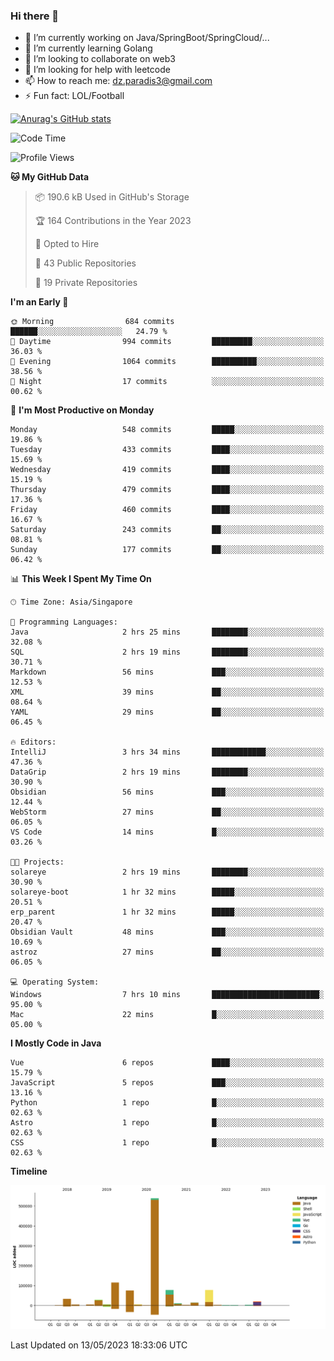 ### Hi there 👋

- 🔭 I’m currently working on Java/SpringBoot/SpringCloud/...
- 🌱 I’m currently learning Golang
- 👯 I’m looking to collaborate on web3
- 🤔 I’m looking for help with leetcode
- 📫 How to reach me: dz.paradis3@gmail.com
- ⚡ Fun fact: LOL/Football

[![Anurag's GitHub stats](https://github-readme-stats.vercel.app/api?username=xiumu2017&show_icons=true&theme=radical)](https://github.com/anuraghazra/github-readme-stats)

<!--
**xiumu2017/xiumu2017** is a ✨ _special_ ✨ repository because its `README.md` (this file) appears on your GitHub profile.

Here are some ideas to get you started:

- 🔭 I’m currently working on ...
- 🌱 I’m currently learning ...
- 👯 I’m looking to collaborate on ...
- 🤔 I’m looking for help with ...
- 💬 Ask me about ...
- 📫 How to reach me: ...
- 😄 Pronouns: ...
- ⚡ Fun fact: ...
-->

<!--START_SECTION:waka-->
![Code Time](http://img.shields.io/badge/Code%20Time-1%2C380%20hrs%2054%20mins-blue)

![Profile Views](http://img.shields.io/badge/Profile%20Views-3-blue)

**🐱 My GitHub Data** 

> 📦 190.6 kB Used in GitHub's Storage 
 > 
> 🏆 164 Contributions in the Year 2023
 > 
> 💼 Opted to Hire
 > 
> 📜 43 Public Repositories 
 > 
> 🔑 19 Private Repositories 
 > 
**I'm an Early 🐤** 

```text
🌞 Morning                684 commits         ██████░░░░░░░░░░░░░░░░░░░   24.79 % 
🌆 Daytime                994 commits         █████████░░░░░░░░░░░░░░░░   36.03 % 
🌃 Evening                1064 commits        ██████████░░░░░░░░░░░░░░░   38.56 % 
🌙 Night                  17 commits          ░░░░░░░░░░░░░░░░░░░░░░░░░   00.62 % 
```
📅 **I'm Most Productive on Monday** 

```text
Monday                   548 commits         █████░░░░░░░░░░░░░░░░░░░░   19.86 % 
Tuesday                  433 commits         ████░░░░░░░░░░░░░░░░░░░░░   15.69 % 
Wednesday                419 commits         ████░░░░░░░░░░░░░░░░░░░░░   15.19 % 
Thursday                 479 commits         ████░░░░░░░░░░░░░░░░░░░░░   17.36 % 
Friday                   460 commits         ████░░░░░░░░░░░░░░░░░░░░░   16.67 % 
Saturday                 243 commits         ██░░░░░░░░░░░░░░░░░░░░░░░   08.81 % 
Sunday                   177 commits         ██░░░░░░░░░░░░░░░░░░░░░░░   06.42 % 
```


📊 **This Week I Spent My Time On** 

```text
🕑︎ Time Zone: Asia/Singapore

💬 Programming Languages: 
Java                     2 hrs 25 mins       ████████░░░░░░░░░░░░░░░░░   32.08 % 
SQL                      2 hrs 19 mins       ████████░░░░░░░░░░░░░░░░░   30.71 % 
Markdown                 56 mins             ███░░░░░░░░░░░░░░░░░░░░░░   12.53 % 
XML                      39 mins             ██░░░░░░░░░░░░░░░░░░░░░░░   08.64 % 
YAML                     29 mins             ██░░░░░░░░░░░░░░░░░░░░░░░   06.45 % 

🔥 Editors: 
IntelliJ                 3 hrs 34 mins       ████████████░░░░░░░░░░░░░   47.36 % 
DataGrip                 2 hrs 19 mins       ████████░░░░░░░░░░░░░░░░░   30.90 % 
Obsidian                 56 mins             ███░░░░░░░░░░░░░░░░░░░░░░   12.44 % 
WebStorm                 27 mins             ██░░░░░░░░░░░░░░░░░░░░░░░   06.05 % 
VS Code                  14 mins             █░░░░░░░░░░░░░░░░░░░░░░░░   03.26 % 

🐱‍💻 Projects: 
solareye                 2 hrs 19 mins       ████████░░░░░░░░░░░░░░░░░   30.90 % 
solareye-boot            1 hr 32 mins        █████░░░░░░░░░░░░░░░░░░░░   20.51 % 
erp_parent               1 hr 32 mins        █████░░░░░░░░░░░░░░░░░░░░   20.47 % 
Obsidian Vault           48 mins             ███░░░░░░░░░░░░░░░░░░░░░░   10.69 % 
astroz                   27 mins             ██░░░░░░░░░░░░░░░░░░░░░░░   06.05 % 

💻 Operating System: 
Windows                  7 hrs 10 mins       ████████████████████████░   95.00 % 
Mac                      22 mins             █░░░░░░░░░░░░░░░░░░░░░░░░   05.00 % 
```

**I Mostly Code in Java** 

```text
Vue                      6 repos             ████░░░░░░░░░░░░░░░░░░░░░   15.79 % 
JavaScript               5 repos             ███░░░░░░░░░░░░░░░░░░░░░░   13.16 % 
Python                   1 repo              █░░░░░░░░░░░░░░░░░░░░░░░░   02.63 % 
Astro                    1 repo              █░░░░░░░░░░░░░░░░░░░░░░░░   02.63 % 
CSS                      1 repo              █░░░░░░░░░░░░░░░░░░░░░░░░   02.63 % 
```



**Timeline**

![Lines of Code chart](https://raw.githubusercontent.com/xiumu2017/xiumu2017/main/assets/bar_graph.png)


 Last Updated on 13/05/2023 18:33:06 UTC
<!--END_SECTION:waka-->
